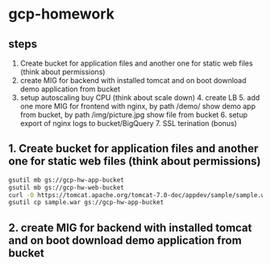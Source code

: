 # gcp-homework

## steps

1. Create bucket for application files and another one for static web files (think about permissions)
2. create MIG for backend with installed tomcat and on boot download demo application from bucket
3. setup autoscaling buy CPU (think about scale down)
​4. create LB
​5. add one more MIG for frontend with nginx, by path /demo/ show demo app from bucket, by path /img/picture.jpg show file from bucket
​6. setup export of nginx logs to bucket/BigQuery
​7. SSL terination (bonus)

## 1. Create bucket for application files and another one for static web files (think about permissions)

```bash
gsutil mb gs://gcp-hw-app-bucket
gsutil mb gs://gcp-hw-web-bucket
curl -O https://tomcat.apache.org/tomcat-7.0-doc/appdev/sample/sample.war
gsutil cp sample.war gs://gcp-hw-app-bucket
```

## 2. create MIG for backend with installed tomcat and on boot download demo application from bucket

```bash

```
